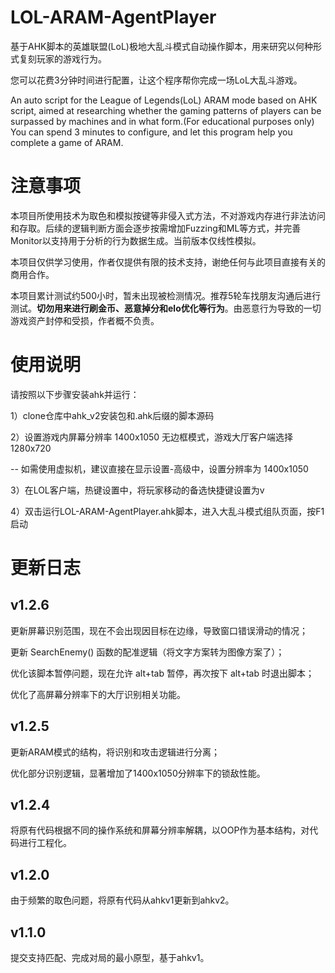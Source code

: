 # LOL-ARAM-AgentPlayer
基于AHK脚本的英雄联盟(LoL)极地大乱斗模式自动操作脚本，用来研究以何种形式复刻玩家的游戏行为。

您可以花费3分钟时间进行配置，让这个程序帮你完成一场LoL大乱斗游戏。 

An auto script for the League of Legends(LoL) ARAM mode based on AHK script, aimed at researching whether the gaming patterns of players can be surpassed by machines and in what form.(For educational purposes only)
You can spend 3 minutes to configure, and let this program help you complete a game of ARAM.

# 注意事项
本项目所使用技术为取色和模拟按键等非侵入式方法，不对游戏内存进行非法访问和存取。后续的逻辑判断方面会逐步按需增加Fuzzing和ML等方式，并完善Monitor以支持用于分析的行为数据生成。当前版本仅线性模拟。

本项目仅供学习使用，作者仅提供有限的技术支持，谢绝任何与此项目直接有关的商用合作。

本项目累计测试约500小时，暂未出现被检测情况。推荐5轮车找朋友沟通后进行测试。**切勿用来进行刷金币、恶意掉分和elo优化等行为**。由恶意行为导致的一切游戏资产封停和受损，作者概不负责。

# 使用说明
请按照以下步骤安装ahk并运行：

1）clone仓库中ahk_v2安装包和.ahk后缀的脚本源码

2）设置游戏内屏幕分辨率 1400x1050 无边框模式，游戏大厅客户端选择 1280x720 

  -- 如需使用虚拟机，建议直接在显示设置-高级中，设置分辨率为 1400x1050
  
3）在LOL客户端，热键设置中，将玩家移动的备选快捷键设置为v

4）双击运行LOL-ARAM-AgentPlayer.ahk脚本，进入大乱斗模式组队页面，按F1启动


# 更新日志
## v1.2.6 
  更新屏幕识别范围，现在不会出现因目标在边缘，导致窗口错误滑动的情况；
  
  更新 SearchEnemy() 函数的配准逻辑（将文字方案转为图像方案了）；
  
  优化该脚本暂停问题，现在允许 alt+tab 暂停，再次按下 alt+tab 时退出脚本；
  
  优化了高屏幕分辨率下的大厅识别相关功能。
  

## v1.2.5 
  更新ARAM模式的结构，将识别和攻击逻辑进行分离；
  
  优化部分识别逻辑，显著增加了1400x1050分辨率下的锁敌性能。

## v1.2.4 
  将原有代码根据不同的操作系统和屏幕分辨率解耦，以OOP作为基本结构，对代码进行工程化。

## v1.2.0 
  由于频繁的取色问题，将原有代码从ahkv1更新到ahkv2。

## v1.1.0 
  提交支持匹配、完成对局的最小原型，基于ahkv1。
